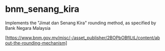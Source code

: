 # bnm_senang_kira
Implements the "Jimat dan Senang Kira" rounding method, as specified by Bank Negara Malaysia

[https://www.bnm.gov.my/misc/-/asset_publisher/2BOPbOBfILtL/content/about-the-rounding-mechanism]
